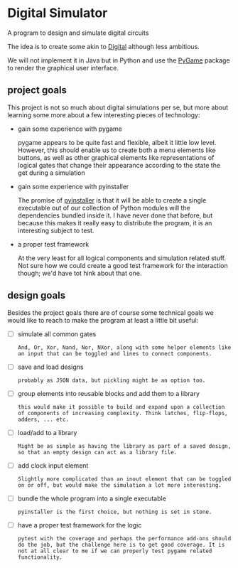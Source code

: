 # Digital Simulator

A program to design and simulate digital circuits

The idea is to create some akin to [Digital](https://github.com/hneemann/Digital) although less ambitious.

We will not implement it in Java but in Python and use the [PyGame](https://github.com/pygame/pygame) package to render the graphical user interface.

## project goals

This project is not so much about digital simulations per se, but more about learning some more about a few interesting pieces of technology:

- gain some experience with pygame

  pygame appears to be quite fast and flexible, albeit it little low level. However, this should enable us to create both a menu elements like buttons, as well as other graphical elements like representations of logical gates that change their appearance according to the state the get during a simulation
  
- gain some experience with pyinstaller 

  The promise of [pyinstaller](https://github.com/pyinstaller/pyinstaller) is that it will be able to create a single executable out of our collection of Python modules will the dependencies bundled inside it.
  I have never done that before, but because this makes it really easy to distribute the program, it is an interesting subject to test.

- a proper test framework

  At the very least for all logical components and simulation related stuff. Not sure how we could create a good test framework for the interaction though; we'd have tot hink about that one.
  
## design goals

Besides the project goals there are of course some technical goals we would like to reach to make the program at least a little bit useful:

- [ ] simulate all common gates

      And, Or, Xor, Nand, Nor, NXor, along with some helper elements like an input that can be toggled and lines to connect components.
      
- [ ] save and load designs

      probably as JSON data, but pickling might be an option too.
      
- [ ] group elements into reusable blocks and add them to a library

      this would make it possible to build and expand upon a collection of components of increasing complexity. Think latches, flip-flops, adders, ... etc.
      
- [ ] load/add to a library

      Might be as simple as having the library as part of a saved design, so that an empty design can act as a library file.
      
- [ ] add clock input element

      Slightly more complicated than an inout element that can be toggled on or off, but would make the simulation a lot more interesting.
      
- [ ] bundle the whole program into a single executable

      pyinstaller is the first choice, but nothing is set in stone.
      
- [ ] have a proper test framework for the logic

      pytest with the coverage and perhaps the performance add-ons should do the job, but the challenge here is to get good coverage. It is not at all clear to me if we can properly test pygame related functionality.
      
